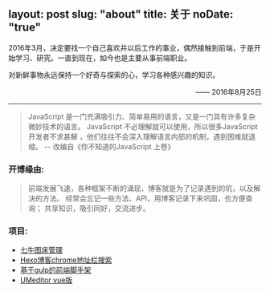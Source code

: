 layout: post
slug: "about"
title: 关于
noDate: "true"
---
2016年3月，决定要找一个自己喜欢并以后工作的事业，偶然接触到前端，于是开始学习、研究。一直到现在，如今也是主要从事前端职业。

对新鲜事物永远保持一个好奇与探索的心，学习各种感兴趣的知识。

<p style="text-align: right;"><span>——</span>  2016年8月25日</p>

<hr/>

> JavaScript 是一门充满吸引力、简单易用的语言，又是一门具有许多复杂微妙技术的语言。
> JavaScript 不必理解就可以使用，所以很多JavaScript开发者不求甚解 ，他们往往不会深入理解语言内部的机制，遇到困难就退缩。
>  -- 改编自《你不知道的JavaScript 上卷》

### 开博缘由:
> 前端发展飞速，各种框架不断的涌现，博客就是为了记录遇到的坑，以及解决的方法。
> 经常会忘记一些方法、API，用博客记录下来巩固，也方便查询；
> 共享知识，吸引同好，交流进步。

### 项目:

* [七牛图床管理](https://github.com/JakeLaoyu/qiniu-images-manager)
* [Hexo博客chrome地址栏搜索](https://github.com/JakeLaoyu/hexo-browser-search)
* [基于gulp的前端脚手架](https://github.com/JakeLaoyu/generator-jake-front)
* [UMeditor vue版](https://github.com/JakeLaoyu/v-umeditor)

